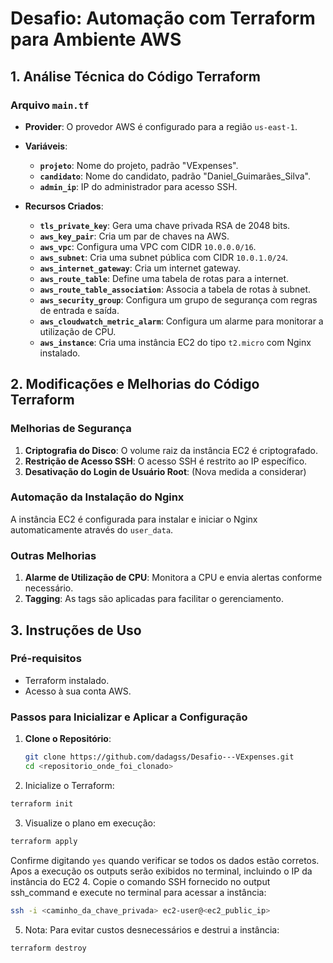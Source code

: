 # Desafio: Automação com Terraform para Ambiente AWS

## 1. Análise Técnica do Código Terraform

### Arquivo `main.tf`

- **Provider**: O provedor AWS é configurado para a região `us-east-1`.

- **Variáveis**:
  - **`projeto`**: Nome do projeto, padrão "VExpenses".
  - **`candidato`**: Nome do candidato, padrão "Daniel_Guimarães_Silva".
  - **`admin_ip`**: IP do administrador para acesso SSH.

- **Recursos Criados**:
  - **`tls_private_key`**: Gera uma chave privada RSA de 2048 bits.
  - **`aws_key_pair`**: Cria um par de chaves na AWS.
  - **`aws_vpc`**: Configura uma VPC com CIDR `10.0.0.0/16`.
  - **`aws_subnet`**: Cria uma subnet pública com CIDR `10.0.1.0/24`.
  - **`aws_internet_gateway`**: Cria um internet gateway.
  - **`aws_route_table`**: Define uma tabela de rotas para a internet.
  - **`aws_route_table_association`**: Associa a tabela de rotas à subnet.
  - **`aws_security_group`**: Configura um grupo de segurança com regras de entrada e saída.
  - **`aws_cloudwatch_metric_alarm`**: Configura um alarme para monitorar a utilização de CPU.
  - **`aws_instance`**: Cria uma instância EC2 do tipo `t2.micro` com Nginx instalado.

## 2. Modificações e Melhorias do Código Terraform

### Melhorias de Segurança
1. **Criptografia do Disco**: O volume raiz da instância EC2 é criptografado.
2. **Restrição de Acesso SSH**: O acesso SSH é restrito ao IP específico.
3. **Desativação do Login de Usuário Root**: (Nova medida a considerar)

### Automação da Instalação do Nginx
A instância EC2 é configurada para instalar e iniciar o Nginx automaticamente através do `user_data`.

### Outras Melhorias
1. **Alarme de Utilização de CPU**: Monitora a CPU e envia alertas conforme necessário.
2. **Tagging**: As tags são aplicadas para facilitar o gerenciamento.

## 3. Instruções de Uso

### Pré-requisitos
- Terraform instalado.
- Acesso à sua conta AWS.

### Passos para Inicializar e Aplicar a Configuração
1. **Clone o Repositório**:
   ```bash
   git clone https://github.com/dadagss/Desafio---VExpenses.git
   cd <repositorio_onde_foi_clonado>
2. Inicialize o Terraform:
  ```bash
  terraform init
  ```
3. Visualize o plano em execução:
  ```bash
  terraform apply
  ```
Confirme digitando ```yes``` quando verificar se todos os dados estão corretos.
Apos a execução os outputs serão exibidos no terminal, incluindo o IP da instância do EC2
4. Copie o comando SSH fornecido no output ssh_command e execute no terminal para acessar a instância:
  ```bash
  ssh -i <caminho_da_chave_privada> ec2-user@<ec2_public_ip>
  ```
5. Nota:
Para evitar custos desnecessários e destrui a instância:
  ```bash
  terraform destroy
  ```
